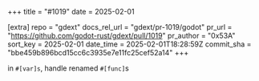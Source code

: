 +++
title = "#1019"
date = 2025-02-01

[extra]
repo = "gdext"
docs_rel_url = "gdext/pr-1019/godot"
pr_url = "https://github.com/godot-rust/gdext/pull/1019"
pr_author = "0x53A"
sort_key = 2025-02-01
date_time = 2025-02-01T18:28:59Z
commit_sha = "bbe459b896bcd15cc6c3935e7e11fc25cef52a14"
+++

in `#[var]s`, handle renamed `#[func]`s
